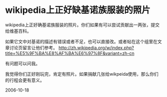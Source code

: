 # wikipedia上正好缺基诺族服装的照片

wikipedia上正好确基诺族服装的照片。你们如果有可以尝试贡献出一两张，提交给维基百科。

如果它文中对基诺的描述有错误或者不足，也可以直接改。或者帖在这个组里在文章讨论页留言让他们参考。
http://zh.wikipedia.org/w/index.php?title=%E5%9F%BA%E8%AF%BA%E6%97%8F&variant=zh-cn

有问题可以问我。

我觉得你们正好刚玩完，肯定有照片。如果捐献几张给wikpeida使用，那么你们的行程会更有意义。

2006-10-18